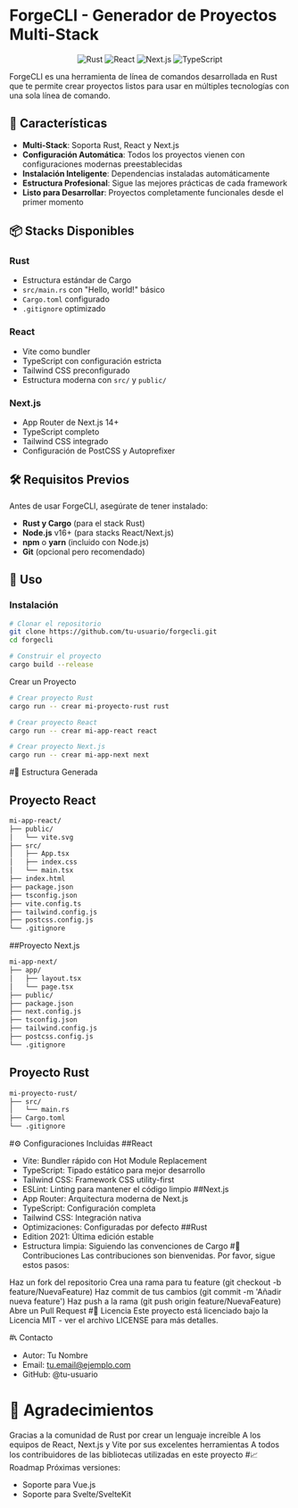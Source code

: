 # ForgeCLI - Generador de Proyectos Multi-Stack

<p align="center">
  <img src="https://img.shields.io/badge/Rust-000000?style=for-the-badge&logo=rust&logoColor=white" alt="Rust">
  <img src="https://img.shields.io/badge/React-20232A?style=for-the-badge&logo=react&logoColor=61DAFB" alt="React">
  <img src="https://img.shields.io/badge/Next.js-000000?style=for-the-badge&logo=next.js&logoColor=white" alt="Next.js">
  <img src="https://img.shields.io/badge/TypeScript-007ACC?style=for-the-badge&logo=typescript&logoColor=white" alt="TypeScript">
</p>

ForgeCLI es una herramienta de línea de comandos desarrollada en Rust que te permite crear proyectos listos para usar en múltiples tecnologías con una sola línea de comando.

## 🚀 Características

- **Multi-Stack**: Soporta Rust, React y Next.js
- **Configuración Automática**: Todos los proyectos vienen con configuraciones modernas preestablecidas
- **Instalación Inteligente**: Dependencias instaladas automáticamente
- **Estructura Profesional**: Sigue las mejores prácticas de cada framework
- **Listo para Desarrollar**: Proyectos completamente funcionales desde el primer momento

## 📦 Stacks Disponibles

### Rust
- Estructura estándar de Cargo
- `src/main.rs` con "Hello, world!" básico
- `Cargo.toml` configurado
- `.gitignore` optimizado

### React
- Vite como bundler
- TypeScript con configuración estricta
- Tailwind CSS preconfigurado
- Estructura moderna con `src/` y `public/`

### Next.js
- App Router de Next.js 14+
- TypeScript completo
- Tailwind CSS integrado
- Configuración de PostCSS y Autoprefixer

## 🛠️ Requisitos Previos

Antes de usar ForgeCLI, asegúrate de tener instalado:

- **Rust y Cargo** (para el stack Rust)
- **Node.js** v16+ (para stacks React/Next.js)
- **npm** o **yarn** (incluido con Node.js)
- **Git** (opcional pero recomendado)

## 📖 Uso

### Instalación

```bash
# Clonar el repositorio
git clone https://github.com/tu-usuario/forgecli.git
cd forgecli

# Construir el proyecto
cargo build --release
```
Crear un Proyecto 
```bash
# Crear proyecto Rust
cargo run -- crear mi-proyecto-rust rust

# Crear proyecto React
cargo run -- crear mi-app-react react

# Crear proyecto Next.js
cargo run -- crear mi-app-next next
```
#📁 Estructura Generada
## Proyecto React
```bash
mi-app-react/
├── public/
│   └── vite.svg
├── src/
│   ├── App.tsx
│   ├── index.css
│   └── main.tsx
├── index.html
├── package.json
├── tsconfig.json
├── vite.config.ts
├── tailwind.config.js
├── postcss.config.js
└── .gitignore
```
##Proyecto Next.js
```bash
mi-app-next/
├── app/
│   ├── layout.tsx
│   └── page.tsx
├── public/
├── package.json
├── next.config.js
├── tsconfig.json
├── tailwind.config.js
├── postcss.config.js
└── .gitignore
```
## Proyecto Rust

```bash
mi-proyecto-rust/
├── src/
│   └── main.rs
├── Cargo.toml
└── .gitignore
```
#⚙️ Configuraciones Incluidas
##React
- Vite: Bundler rápido con Hot Module Replacement
- TypeScript: Tipado estático para mejor desarrollo
- Tailwind CSS: Framework CSS utility-first
- ESLint: Linting para mantener el código limpio
##Next.js
- App Router: Arquitectura moderna de Next.js
- TypeScript: Configuración completa
- Tailwind CSS: Integración nativa
- Optimizaciones: Configuradas por defecto
##Rust
- Edition 2021: Última edición estable
- Estructura limpia: Siguiendo las convenciones de Cargo
#🤝 Contribuciones
Las contribuciones son bienvenidas. Por favor, sigue estos pasos:

Haz un fork del repositorio
Crea una rama para tu feature (git checkout -b feature/NuevaFeature)
Haz commit de tus cambios (git commit -m 'Añadir nueva feature')
Haz push a la rama (git push origin feature/NuevaFeature)
Abre un Pull Request
#📄 Licencia
Este proyecto está licenciado bajo la Licencia MIT - ver el archivo LICENSE para más detalles.

#📞 Contacto
 - Autor: Tu Nombre
 - Email: tu.email@ejemplo.com
 - GitHub: @tu-usuario

# 🙏 Agradecimientos
Gracias a la comunidad de Rust por crear un lenguaje increíble
A los equipos de React, Next.js y Vite por sus excelentes herramientas
A todos los contribuidores de las bibliotecas utilizadas en este proyecto
#📈 Roadmap
Próximas versiones:
* Soporte para Vue.js
* Soporte para Svelte/SvelteKit
